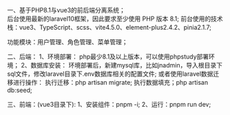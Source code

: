 一、基于PHP8.1与vue3的前后端分离系统；<br/>
后台使用最新的laravel10框架，因此要求至少使用 PHP 版本 8.1;
前台使用的技术栈：vue3、TypeScript、scss、vite4.5.0、element-plus2.4.2、pinia2.1.7;

功能模块：用户管理、角色管理、菜单管理；

二、后端：
1、环境部署：
   php最少8.1及以上版本，可以使用phpstudy部署环境；
2、数据库安装：
   环境部署后，新建mysql库，比如jnadmin，导入根目录下sql文件，修改laravel目录下.env数据库相关的配置文件;
   或者使用laravel数据迁移进行操作：
   执行迁移：php artisan migrate;
   执行数据填充；php artisan db:seed;
   
三、前端：(vue3目录下):
1、安装组件：pnpm -i;
2、运行：pnpm run dev;
